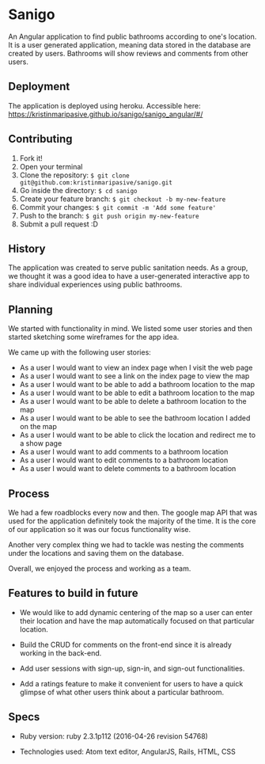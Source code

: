 # Sanigo
An Angular application to find public bathrooms according to one's location. It is a user generated application, meaning data stored in the database are created by users. Bathrooms will show reviews and comments from other users.

## Deployment
The application is deployed using heroku. Accessible here: https://kristinmaripasive.github.io/sanigo/sanigo_angular/#/

## Contributing
1. Fork it!
2. Open your terminal
3. Clone the repository: `$ git clone git@github.com:kristinmaripasive/sanigo.git`
4. Go inside the directory: `$ cd sanigo`
5. Create your feature branch: `$ git checkout -b my-new-feature`
6. Commit your changes: `$ git commit -m 'Add some feature'`
7. Push to the branch: `$ git push origin my-new-feature`
8. Submit a pull request :D


## History
The application was created to serve public sanitation needs. As a group, we thought it was a good idea to have a user-generated interactive app to share individual experiences using public bathrooms.

## Planning
We started with functionality in mind. We listed some user stories and then started sketching some wireframes for the app idea.

We came up with the following user stories:

- As a user I would want to view an index page when I visit the web page
- As a user I would want to see a link on the index page to view the map
- As a user I would want to be able to add a bathroom location to the map
- As a user I would want to be able to edit a bathroom location to the map
- As a user I would want to be able to delete a bathroom location to the map
- As a user I would want to be able to see the bathroom location I added on the map
- As a user I would want to be able to click the location and redirect me to a show page
- As a user I would want to add comments to a bathroom location
- As a user I would want to edit comments to a bathroom location
- As a user I would want to delete comments to a bathroom location

## Process
We had a few roadblocks every now and then. The google map API that was used for the application definitely took the majority of the time. It is the core of our application so it was our focus functionality wise.

Another very complex thing we had to tackle was nesting the comments under the locations and saving them on the database.

Overall, we enjoyed the process and working as a team.

## Features to build in future
- We would like to add dynamic centering of the map so a user can enter their location and have the map automatically focused on that particular location.

- Build the CRUD for comments on the front-end since it is already working in the back-end.

- Add user sessions with sign-up, sign-in, and sign-out functionalities.

- Add a ratings feature to make it convenient for users to have a quick glimpse of what other users think about a particular bathroom.

## Specs
* Ruby version: ruby 2.3.1p112 (2016-04-26 revision 54768)

* Technologies used: Atom text editor, AngularJS, Rails, HTML, CSS
